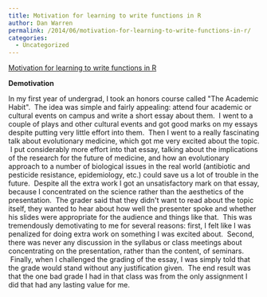 ```yaml
---
title: Motivation for learning to write functions in R
author: Dan Warren
permalink: /2014/06/motivation-for-learning-to-write-functions-in-r/
categories:
  - Uncategorized
---
```

[Motivation for learning to write functions in R][1]

**Demotivation**

In my first year of undergrad, I took an honors course called "The Academic Habit".  The idea was simple and fairly appealing: attend four academic or cultural events on campus and write a short essay about them.  I went to a couple of plays and other cultural events and got good marks on my essays despite putting very little effort into them.  Then I went to a really fascinating talk about evolutionary medicine, which got me very excited about the topic.  I put considerably more effort into that essay, talking about the implications of the research for the future of medicine, and how an evolutionary approach to a number of biological issues in the real world (antibiotic and pesticide resistance, epidemiology, etc.) could save us a lot of trouble in the future.  Despite all the extra work I got an unsatisfactory mark on that essay, because I concentrated on the science rather than the aesthetics of the presentation.  The grader said that they didn't want to read about the topic itself, they wanted to hear about how well the presenter spoke and whether his slides were appropriate for the audience and things like that.  This was tremendously demotivating to me for several reasons: first, I felt like I was penalized for doing extra work on something I was excited about.  Second, there was never any discussion in the syllabus or class meetings about concentrating on the presentation, rather than the content, of seminars.  Finally, when I challenged the grading of the essay, I was simply told that the grade would stand without any justification given.  The end result was that the one bad grade I had in that class was from the only assignment I did that had any lasting value for me.

 [1]: http://www.youtube.com/watch?v=s3TZENXpNQw
